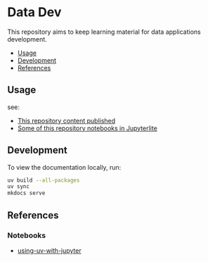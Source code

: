 # Data Dev

This repository aims to keep learning material for data applications development.

- [Usage](#usage)
- [Development](#development)
- [References](#references)

## Usage

see:

- [This repository content published](https://dmenezesgabriel.github.io/datadev)
- [Some of this repository notebooks in Jupyterlite](https://dmenezesgabriel.github.io/datadev/jupyterlite/lab/index.html)

## Development

To view the documentation locally, run:

```sh
uv build --all-packages
uv sync
mkdocs serve
```

## References

### Notebooks

- [using-uv-with-jupyter](https://docs.astral.sh/uv/guides/integration/jupyter/#using-uv-with-jupyter)
